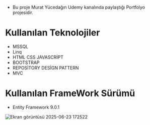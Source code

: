 - Bu proje Murat Yücedağın Udemy kanalında paylaştığı Portfolyo projesidir.

# Kullanılan Teknolojiler
- MSSQL
- Linq
- HTML CSS JAVASCRİPT
- BOOTSTRAP
- REPOSİTORY DESİGN PATTERN
- MVC

# Kullanılan FrameWork Sürümü
- Entity Framework 9.0.1


![Ekran görüntüsü 2025-06-23 172522](https://github.com/user-attachments/assets/4df0825c-807c-4145-ac70-2a736ae5003d)
